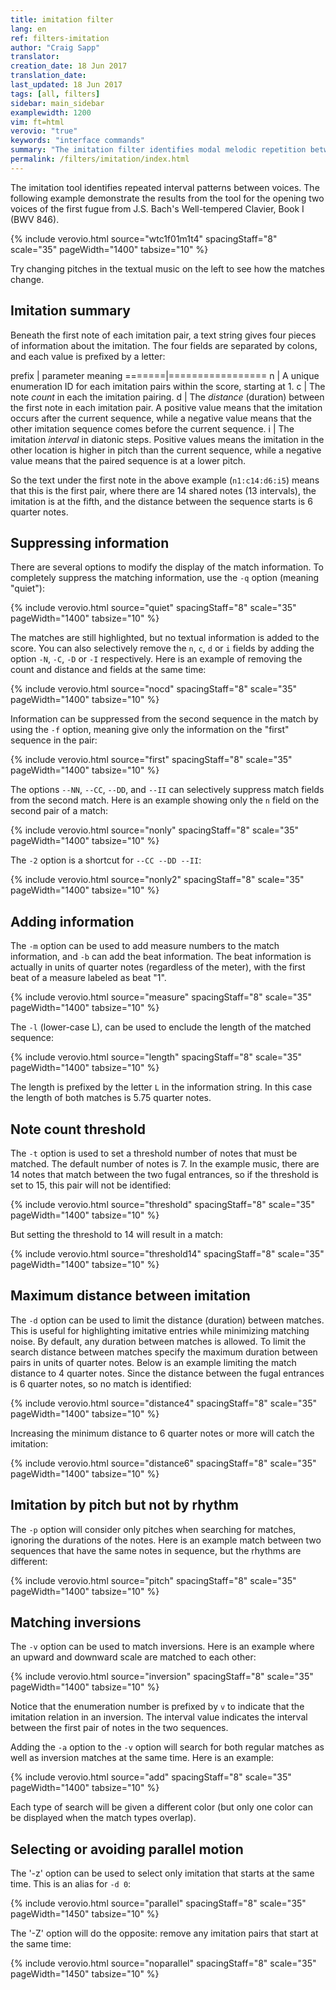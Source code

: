 ```yaml
---
title: imitation filter
lang: en
ref: filters-imitation
author: "Craig Sapp"
translator: 
creation_date: 18 Jun 2017
translation_date: 
last_updated: 18 Jun 2017
tags: [all, filters]
sidebar: main_sidebar
examplewidth: 1200
vim: ft=html
verovio: "true"
keywords: "interface commands"
summary: "The imitation filter identifies modal melodic repetition between voices."
permalink: /filters/imitation/index.html
---
```


The imitation tool identifies repeated interval patterns between
voices.  The following example demonstrate the results from the
tool for the opening two voices of the first fugue from J.S. Bach's
Well-tempered Clavier, Book I (BWV 846).


{% include verovio.html
	source="wtc1f01m1t4"
	spacingStaff="8"
	scale="35"
	pageWidth="1400"
	tabsize="10"
%}
<script type="application/x-humdrum" id="wtc1f01m1t4">
!!!filter: imitation
**kern	**kern
*clefG2	*clefG2
*k[]	*k[]
*C:	*C:
*M4/4	*M4/4
*MM62	*MM62
=1	=1
8r	1r
8cL	.
8d	.
8eJ	.
8.fL	.
32g	.
32fJ	.
8eL	.
8aJ	.
=2	=2
8dL	2r
[8gJ	.
16g]L	.
16a	.
16g	.
16fJ	.
16eL	8r
16f	.
16e	8gL
16dJ	.
16cL	8a
16d	.
16c	8bJ
16BJ	.
=3	=3
8AL	8.ccL
8f#J	.
.	32dd
.	32ccJ
[4g	8bL
.	8eeJ
8g]L	8aL
16f#	[8ddJ
16eJ	.
8f#L	16dd]L
.	16ee
8dJ	16dd
.	16ccJ
=4	=4
8gL	16bL
.	16g
8fnJ	16a
.	16bJ
8eL	16ccL
.	16b
8dJ	16cc
.	16ddJ
8c	16eeL
.	16dd
8r	16ee
.	16ff#J
8r	8ggL
8ryy	8bJ
=	=
*-	*-
</script>

Try changing pitches in the textual music on the left to see how
the matches change.


## Imitation summary ##

Beneath the first note of each imitation pair, a text string gives
four pieces of information about the imitation.  The four fields
are separated by colons, and each value is prefixed by a letter:

prefix | parameter meaning
=======|=================
n      | A unique enumeration ID for each imitation pairs within the score, starting at 1.
c      | The note *count* in each the imitation pairing.
d      | The *distance* (duration) between the first note in each imitation pair.  A positive value means that the imitation occurs after the current sequence, while a negative value means that the other imitation sequence comes before the current sequence.
i      | The imitation *interval* in diatonic steps.  Positive values means the imitation in the other location is higher in pitch than the current sequence, while a negative value means that the paired sequence is at a lower pitch.


So the text under the first note in the above example (`n1:c14:d6:i5`) means that
this is the first pair, where there are 14 shared notes (13 intervals), the imitation
is at the fifth, and the distance between the sequence starts is 6 quarter notes.

## Suppressing information ##

There are several options to modify the display of the match information.  To completely suppress the 
matching information, use the `-q` option (meaning "quiet"):


{% include verovio.html
	source="quiet"
	spacingStaff="8"
	scale="35"
	pageWidth="1400"
	tabsize="10"
%}
<script type="application/x-humdrum" id="quiet">
!!!filter: imitation -q
**kern	**kern
*clefG2	*clefG2
*k[]	*k[]
*C:	*C:
*M4/4	*M4/4
*MM62	*MM62
=1	=1
8r	1r
8cL	.
8d	.
8eJ	.
8.fL	.
32g	.
32fJ	.
8eL	.
8aJ	.
=2	=2
8dL	2r
[8gJ	.
16g]L	.
16a	.
16g	.
16fJ	.
16eL	8r
16f	.
16e	8gL
16dJ	.
16cL	8a
16d	.
16c	8bJ
16BJ	.
=3	=3
8AL	8.ccL
8f#J	.
.	32dd
.	32ccJ
[4g	8bL
.	8eeJ
8g]L	8aL
16f#	[8ddJ
16eJ	.
8f#L	16dd]L
.	16ee
8dJ	16dd
.	16ccJ
=4	=4
8gL	16bL
.	16g
8fnJ	16a
.	16bJ
8eL	16ccL
.	16b
8dJ	16cc
.	16ddJ
8c	16eeL
.	16dd
8r	16ee
.	16ff#J
8r	8ggL
8ryy	8bJ
=	=
*-	*-
</script>


The matches are still highlighted, but no textual information is added to the score.  You can also selectively 
remove the `n`, `c`, `d` or `i` fields by adding the option `-N`, `-C`, `-D` or `-I` respectively.  Here is an example of 
removing the count and distance and fields at the same time:


{% include verovio.html
	source="nocd"
	spacingStaff="8"
	scale="35"
	pageWidth="1400"
	tabsize="10"
%}
<script type="application/x-humdrum" id="nocd">
!!!filter: imitation -CD
**kern	**kern
*clefG2	*clefG2
*k[]	*k[]
*C:	*C:
*M4/4	*M4/4
*MM62	*MM62
=1	=1
8r	1r
8cL	.
8d	.
8eJ	.
8.fL	.
32g	.
32fJ	.
8eL	.
8aJ	.
=2	=2
8dL	2r
[8gJ	.
16g]L	.
16a	.
16g	.
16fJ	.
16eL	8r
16f	.
16e	8gL
16dJ	.
16cL	8a
16d	.
16c	8bJ
16BJ	.
=3	=3
8AL	8.ccL
8f#J	.
.	32dd
.	32ccJ
[4g	8bL
.	8eeJ
8g]L	8aL
16f#	[8ddJ
16eJ	.
8f#L	16dd]L
.	16ee
8dJ	16dd
.	16ccJ
=4	=4
8gL	16bL
.	16g
8fnJ	16a
.	16bJ
8eL	16ccL
.	16b
8dJ	16cc
.	16ddJ
8c	16eeL
.	16dd
8r	16ee
.	16ff#J
8r	8ggL
8ryy	8bJ
=	=
*-	*-
</script>


Information can be suppressed from the second sequence in the match by using the `-f` option, meaning give only
the information on the "first" sequence in the pair:


{% include verovio.html
	source="first"
	spacingStaff="8"
	scale="35"
	pageWidth="1400"
	tabsize="10"
%}
<script type="application/x-humdrum" id="first">
!!!filter: imitation -f
**kern	**kern
*clefG2	*clefG2
*k[]	*k[]
*C:	*C:
*M4/4	*M4/4
*MM62	*MM62
=1	=1
8r	1r
8cL	.
8d	.
8eJ	.
8.fL	.
32g	.
32fJ	.
8eL	.
8aJ	.
=2	=2
8dL	2r
[8gJ	.
16g]L	.
16a	.
16g	.
16fJ	.
16eL	8r
16f	.
16e	8gL
16dJ	.
16cL	8a
16d	.
16c	8bJ
16BJ	.
=3	=3
8AL	8.ccL
8f#J	.
.	32dd
.	32ccJ
[4g	8bL
.	8eeJ
8g]L	8aL
16f#	[8ddJ
16eJ	.
8f#L	16dd]L
.	16ee
8dJ	16dd
.	16ccJ
=4	=4
8gL	16bL
.	16g
8fnJ	16a
.	16bJ
8eL	16ccL
.	16b
8dJ	16cc
.	16ddJ
8c	16eeL
.	16dd
8r	16ee
.	16ff#J
8r	8ggL
8ryy	8bJ
=	=
*-	*-
</script>


The options `--NN`, `--CC`, `--DD`, and `--II` can selectively suppress match fields from the 
second match.  Here is an example showing only the `n` field on the second pair of a match:


{% include verovio.html
	source="nonly"
	spacingStaff="8"
	scale="35"
	pageWidth="1400"
	tabsize="10"
%}
<script type="application/x-humdrum" id="nonly">
!!!filter: imitation --CC --DD --II
**kern	**kern
*clefG2	*clefG2
*k[]	*k[]
*C:	*C:
*M4/4	*M4/4
*MM62	*MM62
=1	=1
8r	1r
8cL	.
8d	.
8eJ	.
8.fL	.
32g	.
32fJ	.
8eL	.
8aJ	.
=2	=2
8dL	2r
[8gJ	.
16g]L	.
16a	.
16g	.
16fJ	.
16eL	8r
16f	.
16e	8gL
16dJ	.
16cL	8a
16d	.
16c	8bJ
16BJ	.
=3	=3
8AL	8.ccL
8f#J	.
.	32dd
.	32ccJ
[4g	8bL
.	8eeJ
8g]L	8aL
16f#	[8ddJ
16eJ	.
8f#L	16dd]L
.	16ee
8dJ	16dd
.	16ccJ
=4	=4
8gL	16bL
.	16g
8fnJ	16a
.	16bJ
8eL	16ccL
.	16b
8dJ	16cc
.	16ddJ
8c	16eeL
.	16dd
8r	16ee
.	16ff#J
8r	8ggL
8ryy	8bJ
=	=
*-	*-
</script>


The `-2` option is a shortcut for `--CC --DD --II`:


{% include verovio.html
	source="nonly2"
	spacingStaff="8"
	scale="35"
	pageWidth="1400"
	tabsize="10"
%}
<script type="application/x-humdrum" id="nonly2">
!!!filter: imitation -2
**kern	**kern
*clefG2	*clefG2
*k[]	*k[]
*C:	*C:
*M4/4	*M4/4
*MM62	*MM62
=1	=1
8r	1r
8cL	.
8d	.
8eJ	.
8.fL	.
32g	.
32fJ	.
8eL	.
8aJ	.
=2	=2
8dL	2r
[8gJ	.
16g]L	.
16a	.
16g	.
16fJ	.
16eL	8r
16f	.
16e	8gL
16dJ	.
16cL	8a
16d	.
16c	8bJ
16BJ	.
=3	=3
8AL	8.ccL
8f#J	.
.	32dd
.	32ccJ
[4g	8bL
.	8eeJ
8g]L	8aL
16f#	[8ddJ
16eJ	.
8f#L	16dd]L
.	16ee
8dJ	16dd
.	16ccJ
=4	=4
8gL	16bL
.	16g
8fnJ	16a
.	16bJ
8eL	16ccL
.	16b
8dJ	16cc
.	16ddJ
8c	16eeL
.	16dd
8r	16ee
.	16ff#J
8r	8ggL
8ryy	8bJ
=	=
*-	*-
</script>


## Adding information ##

The `-m` option can be used to add measure numbers to the match information, and `-b` can add the
beat information.  The beat information is actually in units of quarter notes (regardless of the
meter), with the first beat of a measure labeled as beat "1".

{% include verovio.html
	source="measure"
	spacingStaff="8"
	scale="35"
	pageWidth="1400"
	tabsize="10"
%}
<script type="application/x-humdrum" id="measure">
!!!filter: imitation -mb
**kern	**kern
*clefG2	*clefG2
*k[]	*k[]
*C:	*C:
*M4/4	*M4/4
*MM62	*MM62
=1	=1
8r	1r
8cL	.
8d	.
8eJ	.
8.fL	.
32g	.
32fJ	.
8eL	.
8aJ	.
=2	=2
8dL	2r
[8gJ	.
16g]L	.
16a	.
16g	.
16fJ	.
16eL	8r
16f	.
16e	8gL
16dJ	.
16cL	8a
16d	.
16c	8bJ
16BJ	.
=3	=3
8AL	8.ccL
8f#J	.
.	32dd
.	32ccJ
[4g	8bL
.	8eeJ
8g]L	8aL
16f#	[8ddJ
16eJ	.
8f#L	16dd]L
.	16ee
8dJ	16dd
.	16ccJ
=4	=4
8gL	16bL
.	16g
8fnJ	16a
.	16bJ
8eL	16ccL
.	16b
8dJ	16cc
.	16ddJ
8c	16eeL
.	16dd
8r	16ee
.	16ff#J
8r	8ggL
8ryy	8bJ
=	=
*-	*-
</script>

The `-l` (lower-case L), can be used to enclude the length of the matched sequence:

{% include verovio.html
	source="length"
	spacingStaff="8"
	scale="35"
	pageWidth="1400"
	tabsize="10"
%}
<script type="application/x-humdrum" id="length">
!!!filter: imitation -l
**kern	**kern
*clefG2	*clefG2
*k[]	*k[]
*C:	*C:
*M4/4	*M4/4
*MM62	*MM62
=1	=1
8r	1r
8cL	.
8d	.
8eJ	.
8.fL	.
32g	.
32fJ	.
8eL	.
8aJ	.
=2	=2
8dL	2r
[8gJ	.
16g]L	.
16a	.
16g	.
16fJ	.
16eL	8r
16f	.
16e	8gL
16dJ	.
16cL	8a
16d	.
16c	8bJ
16BJ	.
=3	=3
8AL	8.ccL
8f#J	.
.	32dd
.	32ccJ
[4g	8bL
.	8eeJ
8g]L	8aL
16f#	[8ddJ
16eJ	.
8f#L	16dd]L
.	16ee
8dJ	16dd
.	16ccJ
=4	=4
8gL	16bL
.	16g
8fnJ	16a
.	16bJ
8eL	16ccL
.	16b
8dJ	16cc
.	16ddJ
8c	16eeL
.	16dd
8r	16ee
.	16ff#J
8r	8ggL
8ryy	8bJ
=	=
*-	*-
</script>


The length is prefixed by the letter `L` in the information string.  In this case
the length of both matches is 5.75 quarter notes.



## Note count threshold ##

The `-t` option is used to set a threshold number of notes that must be matched.  The default number of notes is 7.  In the
example music, there are 14 notes that match between the two fugal entrances, so if the threshold is set to 15, this pair
will not be identified:


{% include verovio.html
	source="threshold"
	spacingStaff="8"
	scale="35"
	pageWidth="1400"
	tabsize="10"
%}
<script type="application/x-humdrum" id="threshold">
!!!filter: imitation -t 15
**kern	**kern
*clefG2	*clefG2
*k[]	*k[]
*C:	*C:
*M4/4	*M4/4
*MM62	*MM62
=1	=1
8r	1r
8cL	.
8d	.
8eJ	.
8.fL	.
32g	.
32fJ	.
8eL	.
8aJ	.
=2	=2
8dL	2r
[8gJ	.
16g]L	.
16a	.
16g	.
16fJ	.
16eL	8r
16f	.
16e	8gL
16dJ	.
16cL	8a
16d	.
16c	8bJ
16BJ	.
=3	=3
8AL	8.ccL
8f#J	.
.	32dd
.	32ccJ
[4g	8bL
.	8eeJ
8g]L	8aL
16f#	[8ddJ
16eJ	.
8f#L	16dd]L
.	16ee
8dJ	16dd
.	16ccJ
=4	=4
8gL	16bL
.	16g
8fnJ	16a
.	16bJ
8eL	16ccL
.	16b
8dJ	16cc
.	16ddJ
8c	16eeL
.	16dd
8r	16ee
.	16ff#J
8r	8ggL
8ryy	8bJ
=	=
*-	*-
</script>

But setting the threshold to 14 will result in a match:


{% include verovio.html
	source="threshold14"
	spacingStaff="8"
	scale="35"
	pageWidth="1400"
	tabsize="10"
%}
<script type="application/x-humdrum" id="threshold14">
!!!filter: imitation -t 14
**kern	**kern
*clefG2	*clefG2
*k[]	*k[]
*C:	*C:
*M4/4	*M4/4
*MM62	*MM62
=1	=1
8r	1r
8cL	.
8d	.
8eJ	.
8.fL	.
32g	.
32fJ	.
8eL	.
8aJ	.
=2	=2
8dL	2r
[8gJ	.
16g]L	.
16a	.
16g	.
16fJ	.
16eL	8r
16f	.
16e	8gL
16dJ	.
16cL	8a
16d	.
16c	8bJ
16BJ	.
=3	=3
8AL	8.ccL
8f#J	.
.	32dd
.	32ccJ
[4g	8bL
.	8eeJ
8g]L	8aL
16f#	[8ddJ
16eJ	.
8f#L	16dd]L
.	16ee
8dJ	16dd
.	16ccJ
=4	=4
8gL	16bL
.	16g
8fnJ	16a
.	16bJ
8eL	16ccL
.	16b
8dJ	16cc
.	16ddJ
8c	16eeL
.	16dd
8r	16ee
.	16ff#J
8r	8ggL
8ryy	8bJ
=	=
*-	*-
</script>


## Maximum distance between imitation ##

The `-d` option can be used to limit the distance (duration) between
matches.  This is useful for highlighting imitative entries while
minimizing matching noise.  By default, any duration between matches
is allowed.  To limit the search distance between matches specify
the maximum duration between pairs in units of quarter notes.  Below
is an example limiting the match distance to 4 quarter notes.  Since
the distance between the fugal entrances is 6 quarter notes, so no
match is identified:


{% include verovio.html
	source="distance4"
	spacingStaff="8"
	scale="35"
	pageWidth="1400"
	tabsize="10"
%}
<script type="application/x-humdrum" id="distance4">
!!!filter: imitation -d 4
**kern	**kern
*clefG2	*clefG2
*k[]	*k[]
*C:	*C:
*M4/4	*M4/4
*MM62	*MM62
=1	=1
8r	1r
8cL	.
8d	.
8eJ	.
8.fL	.
32g	.
32fJ	.
8eL	.
8aJ	.
=2	=2
8dL	2r
[8gJ	.
16g]L	.
16a	.
16g	.
16fJ	.
16eL	8r
16f	.
16e	8gL
16dJ	.
16cL	8a
16d	.
16c	8bJ
16BJ	.
=3	=3
8AL	8.ccL
8f#J	.
.	32dd
.	32ccJ
[4g	8bL
.	8eeJ
8g]L	8aL
16f#	[8ddJ
16eJ	.
8f#L	16dd]L
.	16ee
8dJ	16dd
.	16ccJ
=4	=4
8gL	16bL
.	16g
8fnJ	16a
.	16bJ
8eL	16ccL
.	16b
8dJ	16cc
.	16ddJ
8c	16eeL
.	16dd
8r	16ee
.	16ff#J
8r	8ggL
8ryy	8bJ
=	=
*-	*-
</script>


Increasing the minimum distance to 6 quarter notes or more will catch the imitation:

{% include verovio.html
	source="distance6"
	spacingStaff="8"
	scale="35"
	pageWidth="1400"
	tabsize="10"
%}
<script type="application/x-humdrum" id="distance6">
!!!filter: imitation -d 6
**kern	**kern
*clefG2	*clefG2
*k[]	*k[]
*C:	*C:
*M4/4	*M4/4
*MM62	*MM62
=1	=1
8r	1r
8cL	.
8d	.
8eJ	.
8.fL	.
32g	.
32fJ	.
8eL	.
8aJ	.
=2	=2
8dL	2r
[8gJ	.
16g]L	.
16a	.
16g	.
16fJ	.
16eL	8r
16f	.
16e	8gL
16dJ	.
16cL	8a
16d	.
16c	8bJ
16BJ	.
=3	=3
8AL	8.ccL
8f#J	.
.	32dd
.	32ccJ
[4g	8bL
.	8eeJ
8g]L	8aL
16f#	[8ddJ
16eJ	.
8f#L	16dd]L
.	16ee
8dJ	16dd
.	16ccJ
=4	=4
8gL	16bL
.	16g
8fnJ	16a
.	16bJ
8eL	16ccL
.	16b
8dJ	16cc
.	16ddJ
8c	16eeL
.	16dd
8r	16ee
.	16ff#J
8r	8ggL
8ryy	8bJ
=	=
*-	*-
</script>

## Imitation by pitch but not by rhythm ##

The `-p` option will consider only pitches when searching for matches, ignoring 
the durations of the notes.  Here is an example match between two sequences
that have the same notes in sequence, but the rhythms are different:


{% include verovio.html
	source="pitch"
	spacingStaff="8"
	scale="35"
	pageWidth="1400"
	tabsize="10"
%}
<script type="application/x-humdrum" id="pitch">
!!!filter: imitation -p
**kern	**kern
*M4/4	*M4/4
=1	=1
4c	1r
4d	.
4e	.
4f	.
=2	=2
4g	8.cL
.	16dJ
4a	8.eL
.	16fJ
4b	8gL
.	8a
4cc	8b
.	8ccJ
=	=
*-	*-
</script>


## Matching inversions ##

The `-v` option can be used to match inversions.  Here is an example where an upward and downward scale are 
matched to each other:


{% include verovio.html
	source="inversion"
	spacingStaff="8"
	scale="35"
	pageWidth="1400"
	tabsize="10"
%}
<script type="application/x-humdrum" id="inversion">
!!!filter: imitation -v
**kern	**kern
*M4/4	*M4/4
=1	=1
4c	2r
4d	.
4e	4cc
4f	4b
=2	=2
4g	4a
4a	4g
4b	4f
4cc	4e
2r	4d
.	4c
=	=
*-	*-
</script>

Notice that the enumeration number is prefixed by `v` to indicate that the imitation 
relation in an inversion.  The interval value indicates the interval between the first
pair of notes in the two sequences.

Adding the `-a` option to the `-v` option will search for both regular matches as well
as inversion matches at the same time.  Here is an example:

{% include verovio.html
	source="add"
	spacingStaff="8"
	scale="35"
	pageWidth="1400"
	tabsize="10"
%}
<script type="application/x-humdrum" id="add">
!!!filter: imitation -av
**kern	**kern
*M4/4	*M4/4
=1	=1
4c	8cL
.	8eJ
4d	8gL
.	8ccJ
4e	8bL
.	8ddJ
4f	4cc
=2	=2
4g	4b
4a	4a
4b	4g
4cc	4f
=3	=3
8cL	4e
8eJ	.
8gL	4d
8ccJ	.
8bL	4B
8ddJ	.
4cc	4c
=	=
*-	*-
</script>

Each type of search will be given a different color (but only one color can be
displayed when the match types overlap).


## Selecting or avoiding parallel motion ##

The '-z' option can be used to select only imitation that starts at the same time.
This is an alias for `-d 0`:


{% include verovio.html
	source="parallel"
	spacingStaff="8"
	scale="35"
	pageWidth="1450"
	tabsize="10"
%}
<script type="application/x-humdrum" id="parallel">
!!!filter: imitation -z
**kern	**kern	**kern	**kern
*clefGv2	*clefGv2	*clefG2	*clefG2
*k[]	*k[]	*k[]	*k[]
*M4/2	*M4/2	*M4/2	*M4/2
=34	=34	=34	=34
4c	4f	0r	1r
8BL	4e	.	.
8cJ	.	.	.
4d	2.d	.	.
4c	.	.	.
4B	.	.	2r
4e	4c	.	.
2d	2B	.	[2g
=35	=35	=35	=35
2c	4e	4r	4g]
.	2c	2e	4a
2r	.	.	4g
.	4d	4f	8fL
.	.	.	8gJ
1r	4c	4e	4a
.	8BL	8dL	4g
.	8cJ	8eJ	.
.	4d	4f	[2f
.	4c	4e	.
=36	=36	=36	=36
1r	4B-X	4d	4f]
.	4G	4d	4g
.	2A	2c#X	2e
2r	2A	4d	2d
.	.	4d	.
2A	2d	[2f	4r
.	.	.	4a
=37	=37	=37	=37
2D	2d	2f]	2b-X
2G	2c	2e	2g
4F	4c	4f	4a
4G	4c	4e	4g
4G	4c	4.e	4g
4c	4e	.	4a
.	.	8f	.
=	=	=	=
*-	*-	*-	*-
</script>



The '-Z' option will do the opposite: remove any imitation pairs that start at the same time:


{% include verovio.html
	source="noparallel"
	spacingStaff="8"
	scale="35"
	pageWidth="1450"
	tabsize="10"
%}
<script type="application/x-humdrum" id="noparallel">
!!!filter: imitation -Z
**kern	**kern	**kern	**kern
*clefGv2	*clefGv2	*clefG2	*clefG2
*k[]	*k[]	*k[]	*k[]
*M4/2	*M4/2	*M4/2	*M4/2
=34	=34	=34	=34
4c	4f	0r	1r
8BL	4e	.	.
8cJ	.	.	.
4d	2.d	.	.
4c	.	.	.
4B	.	.	2r
4e	4c	.	.
2d	2B	.	[2g
=35	=35	=35	=35
2c	4e	4r	4g]
.	2c	2e	4a
2r	.	.	4g
.	4d	4f	8fL
.	.	.	8gJ
1r	4c	4e	4a
.	8BL	8dL	4g
.	8cJ	8eJ	.
.	4d	4f	[2f
.	4c	4e	.
=36	=36	=36	=36
1r	4B-X	4d	4f]
.	4G	4d	4g
.	2A	2c#X	2e
2r	2A	4d	2d
.	.	4d	.
2A	2d	[2f	4r
.	.	.	4a
=37	=37	=37	=37
2D	2d	2f]	2b-X
2G	2c	2e	2g
4F	4c	4f	4a
4G	4c	4e	4g
4G	4c	4.e	4g
4c	4e	.	4a
.	.	8f	.
=	=	=	=
*-	*-	*-	*-
</script>



